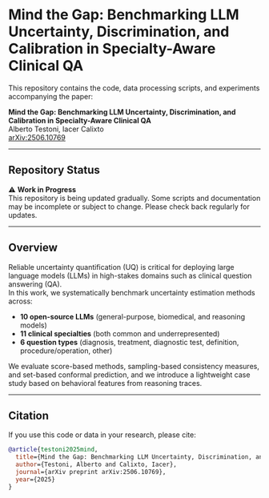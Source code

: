 # Mind the Gap: Benchmarking LLM Uncertainty, Discrimination, and Calibration in Specialty-Aware Clinical QA

This repository contains the code, data processing scripts, and experiments accompanying the paper:

**Mind the Gap: Benchmarking LLM Uncertainty, Discrimination, and Calibration in Specialty-Aware Clinical QA**  
Alberto Testoni, Iacer Calixto  
[arXiv:2506.10769](https://arxiv.org/abs/2506.10769)


---
## Repository Status

⚠️ **Work in Progress**  
This repository is being updated gradually. Some scripts and documentation may be incomplete or subject to change. Please check back regularly for updates.

---

## Overview

Reliable uncertainty quantification (UQ) is critical for deploying large language models (LLMs) in high-stakes domains such as clinical question answering (QA).  
In this work, we systematically benchmark uncertainty estimation methods across:

- **10 open-source LLMs** (general-purpose, biomedical, and reasoning models)  
- **11 clinical specialties** (both common and underrepresented)  
- **6 question types** (diagnosis, treatment, diagnostic test, definition, procedure/operation, other)  

We evaluate score-based methods, sampling-based consistency measures, and set-based conformal prediction, and we introduce a lightweight case study based on behavioral features from reasoning traces.

---

## Citation

If you use this code or data in your research, please cite:

```bibtex
@article{testoni2025mind,
  title={Mind the Gap: Benchmarking LLM Uncertainty, Discrimination, and Calibration in Specialty-Aware Clinical QA},
  author={Testoni, Alberto and Calixto, Iacer},
  journal={arXiv preprint arXiv:2506.10769},
  year={2025}
}
